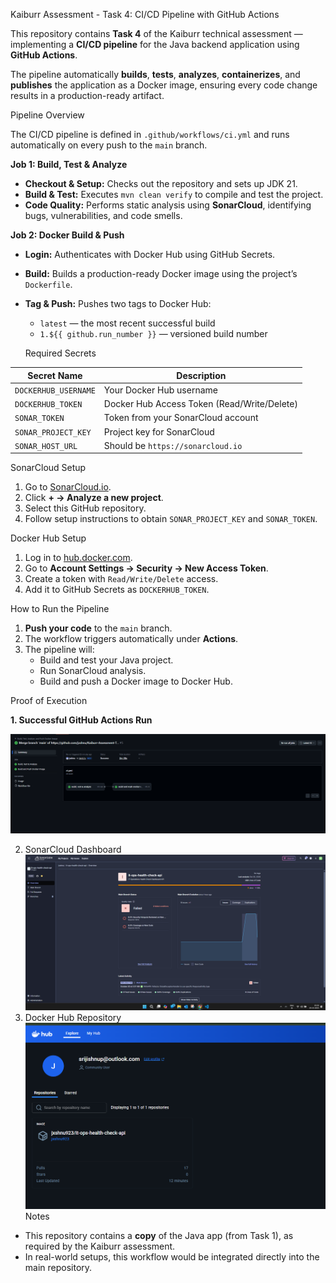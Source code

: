  Kaiburr Assessment - Task 4: CI/CD Pipeline with GitHub Actions

This repository contains **Task 4** of the Kaiburr technical assessment — implementing a **CI/CD pipeline** for the Java backend application using **GitHub Actions**.

The pipeline automatically **builds**, **tests**, **analyzes**, **containerizes**, and **publishes** the application as a Docker image, ensuring every code change results in a production-ready artifact.



 Pipeline Overview

The CI/CD pipeline is defined in `.github/workflows/ci.yml` and runs automatically on every push to the `main` branch.

 **Job 1: Build, Test & Analyze**
- **Checkout & Setup:** Checks out the repository and sets up JDK 21.
- **Build & Test:** Executes `mvn clean verify` to compile and test the project.
- **Code Quality:** Performs static analysis using **SonarCloud**, identifying bugs, vulnerabilities, and code smells.

 **Job 2: Docker Build & Push**
- **Login:** Authenticates with Docker Hub using GitHub Secrets.
- **Build:** Builds a production-ready Docker image using the project’s `Dockerfile`.
- **Tag & Push:** Pushes two tags to Docker Hub:
  - `latest` — the most recent successful build
  - `1.${{ github.run_number }}` — versioned build number



  Required Secrets


| Secret Name | Description |
|--|-|
| `DOCKERHUB_USERNAME` | Your Docker Hub username |
| `DOCKERHUB_TOKEN` | Docker Hub Access Token (Read/Write/Delete) |
| `SONAR_TOKEN` | Token from your SonarCloud account |
| `SONAR_PROJECT_KEY` | Project key for SonarCloud |
| `SONAR_HOST_URL` | Should be `https://sonarcloud.io` |



 SonarCloud Setup
1. Go to [SonarCloud.io](https://sonarcloud.io/).
2. Click **+ → Analyze a new project**.
3. Select this GitHub repository.
4. Follow setup instructions to obtain `SONAR_PROJECT_KEY` and `SONAR_TOKEN`.



 Docker Hub Setup
1. Log in to [hub.docker.com](https://hub.docker.com/).
2. Go to **Account Settings → Security → New Access Token**.
3. Create a token with `Read/Write/Delete` access.
4. Add it to GitHub Secrets as `DOCKERHUB_TOKEN`.



 How to Run the Pipeline

1. **Push your code** to the `main` branch.
2. The workflow triggers automatically under **Actions**.
3. The pipeline will:
   - Build and test your Java project.
   - Run SonarCloud analysis.
   - Build and push a Docker image to Docker Hub.



Proof of Execution

 **1. Successful GitHub Actions Run**

![CI/CD Pipeline Success](results/github-actions-run.png)

2. SonarCloud Dashboard
![SonarCloud Analysis](results/sonarcloud-report.png)
3. Docker Hub Repository
![Docker Hub Image Tags](results/dockerhub-tags.png)
   Notes
- This repository contains a **copy** of the Java app (from Task 1), as required by the Kaiburr assessment.
- In real-world setups, this workflow would be integrated directly into the main repository.



